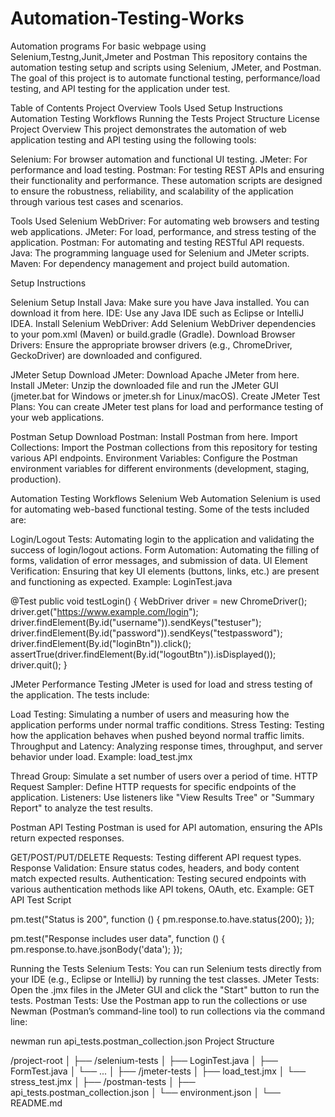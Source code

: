 # Automation-Testing-Works
Automation programs For basic webpage using Selenium,Testng,Junit,Jmeter and Postman
This repository contains the automation testing setup and scripts using Selenium, JMeter, and Postman. The goal of this project is to automate functional testing, performance/load testing, and API testing for the application under test.

Table of Contents
Project Overview
Tools Used
Setup Instructions
Automation Testing Workflows
Running the Tests
Project Structure
License
Project Overview
This project demonstrates the automation of web application testing and API testing using the following tools:

Selenium: For browser automation and functional UI testing.
JMeter: For performance and load testing.
Postman: For testing REST APIs and ensuring their functionality and performance.
These automation scripts are designed to ensure the robustness, reliability, and scalability of the application through various test cases and scenarios.

Tools Used
Selenium WebDriver: For automating web browsers and testing web applications.
JMeter: For load, performance, and stress testing of the application.
Postman: For automating and testing RESTful API requests.
Java: The programming language used for Selenium and JMeter scripts.
Maven: For dependency management and project build automation.

Setup Instructions

Selenium Setup
Install Java: Make sure you have Java installed. You can download it from here.
IDE: Use any Java IDE such as Eclipse or IntelliJ IDEA.
Install Selenium WebDriver: Add Selenium WebDriver dependencies to your pom.xml (Maven) or build.gradle (Gradle).
Download Browser Drivers: Ensure the appropriate browser drivers (e.g., ChromeDriver, GeckoDriver) are downloaded and configured.

JMeter Setup
Download JMeter: Download Apache JMeter from here.
Install JMeter: Unzip the downloaded file and run the JMeter GUI (jmeter.bat for Windows or jmeter.sh for Linux/macOS).
Create JMeter Test Plans: You can create JMeter test plans for load and performance testing of your web applications.

Postman Setup
Download Postman: Install Postman from here.
Import Collections: Import the Postman collections from this repository for testing various API endpoints.
Environment Variables: Configure the Postman environment variables for different environments (development, staging, production).


Automation Testing Workflows
Selenium Web Automation
Selenium is used for automating web-based functional testing. Some of the tests included are:

Login/Logout Tests: Automating login to the application and validating the success of login/logout actions.
Form Automation: Automating the filling of forms, validation of error messages, and submission of data.
UI Element Verification: Ensuring that key UI elements (buttons, links, etc.) are present and functioning as expected.
Example: LoginTest.java

@Test
public void testLogin() {
    WebDriver driver = new ChromeDriver();
    driver.get("https://www.example.com/login");
    driver.findElement(By.id("username")).sendKeys("testuser");
    driver.findElement(By.id("password")).sendKeys("testpassword");
    driver.findElement(By.id("loginBtn")).click();
    assertTrue(driver.findElement(By.id("logoutBtn")).isDisplayed());
    driver.quit();
}

JMeter Performance Testing
JMeter is used for load and stress testing of the application. The tests include:

Load Testing: Simulating a number of users and measuring how the application performs under normal traffic conditions.
Stress Testing: Testing how the application behaves when pushed beyond normal traffic limits.
Throughput and Latency: Analyzing response times, throughput, and server behavior under load.
Example: load_test.jmx

Thread Group: Simulate a set number of users over a period of time.
HTTP Request Sampler: Define HTTP requests for specific endpoints of the application.
Listeners: Use listeners like "View Results Tree" or "Summary Report" to analyze the test results.

Postman API Testing
Postman is used for API automation, ensuring the APIs return expected responses.

GET/POST/PUT/DELETE Requests: Testing different API request types.
Response Validation: Ensure status codes, headers, and body content match expected results.
Authentication: Testing secured endpoints with various authentication methods like API tokens, OAuth, etc.
Example: GET API Test Script

pm.test("Status is 200", function () {
    pm.response.to.have.status(200);
});

pm.test("Response includes user data", function () {
    pm.response.to.have.jsonBody('data');
});

Running the Tests
Selenium Tests: You can run Selenium tests directly from your IDE (e.g., Eclipse or IntelliJ) by running the test classes.
JMeter Tests: Open the .jmx files in the JMeter GUI and click the "Start" button to run the tests.
Postman Tests: Use the Postman app to run the collections or use Newman (Postman’s command-line tool) to run collections via the command line:

newman run api_tests.postman_collection.json
Project Structure

/project-root
│
├── /selenium-tests
│   ├── LoginTest.java
│   ├── FormTest.java
│   └── ...
│
├── /jmeter-tests
│   ├── load_test.jmx
│   └── stress_test.jmx
│
├── /postman-tests
│   ├── api_tests.postman_collection.json
│   └── environment.json
│
└── README.md

